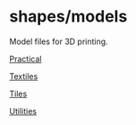 # shapes/models
Model files for 3D printing.

[Practical](./practical/README.md)  

[Textiles](./textiles/README.md)  

[Tiles](./tiles/README.md)  

[Utilities](./utilities/README.md)  
